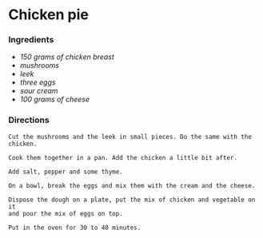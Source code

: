 # Chicken pie 

### Ingredients
* *150 grams of chicken breast*
* *mushrooms*
* *leek*
* *three eggs*
* *sour cream*
* *100 grams of cheese*  

### Directions
```
Cut the mushrooms and the leek in small pieces. Do the same with the chicken.

Cook them together in a pan. Add the chicken a little bit after.

Add salt, pepper and some thyme.

On a bowl, break the eggs and mix them with the cream and the cheese.

Dispose the dough on a plate, put the mix of chicken and vegetable on it 
and pour the mix of eggs on top. 

Put in the oven for 30 to 40 minutes.
```